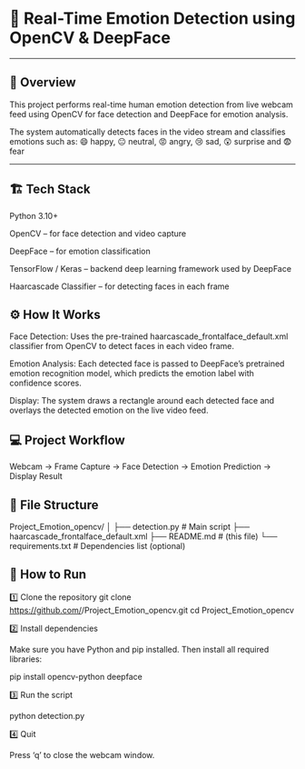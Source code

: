 # 🧠 Real-Time Emotion Detection using OpenCV & DeepFace
---
## 📘 Overview

This project performs real-time human emotion detection from live webcam feed using OpenCV for face detection and DeepFace for emotion analysis.

The system automatically detects faces in the video stream and classifies emotions such as:
😄 happy, 😐 neutral, 😡 angry, 😢 sad, 😲 surprise and 😨 fear

---

## 🏗️ Tech Stack

Python 3.10+

OpenCV – for face detection and video capture

DeepFace – for emotion classification

TensorFlow / Keras – backend deep learning framework used by DeepFace

Haarcascade Classifier – for detecting faces in each frame

## ⚙️ How It Works

Face Detection:
Uses the pre-trained haarcascade_frontalface_default.xml classifier from OpenCV to detect faces in each video frame.

Emotion Analysis:
Each detected face is passed to DeepFace’s pretrained emotion recognition model, which predicts the emotion label with confidence scores.

Display:
The system draws a rectangle around each detected face and overlays the detected emotion on the live video feed.

## 💻 Project Workflow
Webcam → Frame Capture → Face Detection → Emotion Prediction → Display Result

## 📂 File Structure
Project_Emotion_opencv/
│
├── detection.py # Main script
├── haarcascade_frontalface_default.xml
├── README.md # (this file)
└── requirements.txt # Dependencies list (optional)

## 🚀 How to Run
1️⃣ Clone the repository
git clone https://github.com/<your-username>/Project_Emotion_opencv.git
cd Project_Emotion_opencv

2️⃣ Install dependencies

Make sure you have Python and pip installed.
Then install all required libraries:

pip install opencv-python deepface

3️⃣ Run the script

python detection.py

4️⃣ Quit

Press ‘q’ to close the webcam window.



